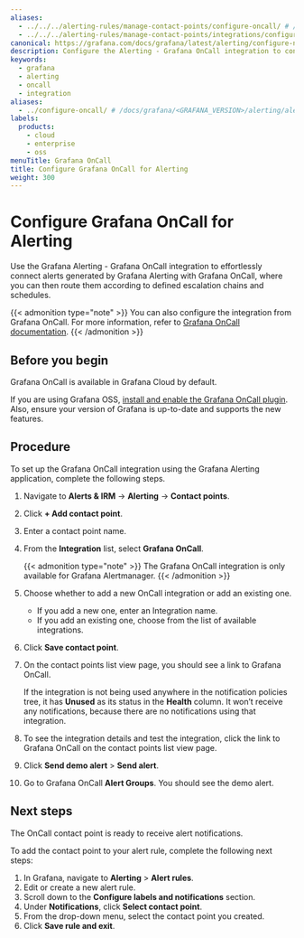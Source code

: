 ```yaml
---
aliases:
  - ../../../alerting-rules/manage-contact-points/configure-oncall/ # /docs/grafana/<GRAFANA_VERSION>/alerting/alerting-rules/manage-contact-points/configure-oncall/
  - ../../../alerting-rules/manage-contact-points/integrations/configure-oncall/ # /docs/grafana/<GRAFANA_VERSION>/alerting/alerting-rules/manage-contact-points/integrations/configure-oncall/
canonical: https://grafana.com/docs/grafana/latest/alerting/configure-notifications/manage-contact-points/integrations/configure-oncall/
description: Configure the Alerting - Grafana OnCall integration to connect alerts generated by Grafana Alerting with Grafana OnCall
keywords:
  - grafana
  - alerting
  - oncall
  - integration
aliases:
  - ../configure-oncall/ # /docs/grafana/<GRAFANA_VERSION>/alerting/alerting-rules/manage-contact-points/configure-oncall/
labels:
  products:
    - cloud
    - enterprise
    - oss
menuTitle: Grafana OnCall
title: Configure Grafana OnCall for Alerting
weight: 300
---
```


# Configure Grafana OnCall for Alerting

Use the Grafana Alerting - Grafana OnCall integration to effortlessly connect alerts generated by Grafana Alerting with Grafana OnCall, where you can then route them according to defined escalation chains and schedules.

{{< admonition type="note" >}}
You can also configure the integration from Grafana OnCall. For more information, refer to [Grafana OnCall documentation](http://grafana.com/docs/oncall/latest/integrations/grafana-alerting/).
{{< /admonition >}}

## Before you begin

Grafana OnCall is available in Grafana Cloud by default.

If you are using Grafana OSS, [install and enable the Grafana OnCall plugin](http://grafana.com/docs/oncall/latest/set-up/open-source/#install-grafana-oncall-oss). Also, ensure your version of Grafana is up-to-date and supports the new features.

## Procedure

To set up the Grafana OnCall integration using the Grafana Alerting application, complete the following steps.

1. Navigate to **Alerts & IRM** -> **Alerting** -> **Contact points**.
1. Click **+ Add contact point**.
1. Enter a contact point name.
1. From the **Integration** list, select **Grafana OnCall**.

   {{< admonition type="note" >}}
   The Grafana OnCall integration is only available for Grafana Alertmanager.
   {{< /admonition >}}

1. Choose whether to add a new OnCall integration or add an existing one.
   - If you add a new one, enter an Integration name.
   - If you add an existing one, choose from the list of available integrations.
1. Click **Save contact point**.
1. On the contact points list view page, you should see a link to Grafana OnCall.

   If the integration is not being used anywhere in the notification policies tree, it has **Unused** as its status in the **Health** column. It won’t receive any notifications, because there are no notifications using that integration.

1. To see the integration details and test the integration, click the link to Grafana OnCall on the contact points list view page.
1. Click **Send demo alert** > **Send alert**.
1. Go to Grafana OnCall **Alert Groups**. You should see the demo alert.

## Next steps

The OnCall contact point is ready to receive alert notifications.

To add the contact point to your alert rule, complete the following next steps:

1. In Grafana, navigate to **Alerting** > **Alert rules**.
1. Edit or create a new alert rule.
1. Scroll down to the **Configure labels and notifications** section.
1. Under **Notifications**, click **Select contact point**.
1. From the drop-down menu, select the contact point you created.
1. Click **Save rule and exit**.

